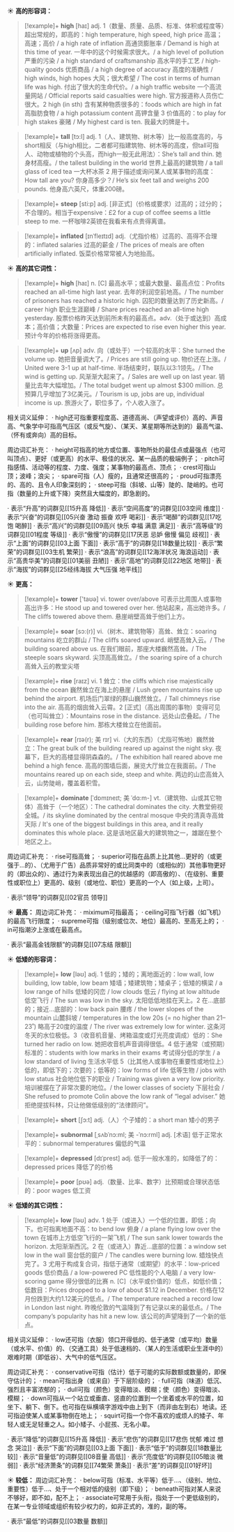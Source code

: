 ☀ <span class="category">**高的形容词：**</span>
>[!example]+ <span class="vocabulary">**high**</span> [haɪ] 
> <span class="definition">adj. 1（数量、质量、品质、标准、体积或程度等）超出常规的，即高的：</span>high temperature, high speed, high price 高温；高速；高价 / a high rate of inflation 高通货膨胀率 / Demand is high at this time of year. 一年中的这个时候需求很大。/ a high level of pollution 严重的污染 / a high standard of craftsmanship 高水平的手工艺 / high-quality goods 优质商品 / a high degree of accuracy 高度的准确性 / high winds, high hopes 大风；很大希望 / The cost in terms of human life was high. 付出了很大的生命代价。/ a high traffic website 一个高流量网站 / Official reports said casualties were high. 官方报道称人员伤亡很大。<span class="definition">2 high (in sth) 含有某种物质很多的：</span>foods which are high in fat 高脂肪食物 / a high potassium content 高钾含量 <span class="definition">3 价值高的：</span>to play for high stakes 豪赌 / My highest card is ten. 我最大的牌是十。

>[!example]+ <span class="vocabulary">**tall**</span> [tɔ:l] 
> <span class="definition">adj. 1（人、建筑物、树木等）比一般高度高的，与short相反（与high相比，二者都可指建筑物、树木等的高度，但tall可指人、动物或植物的个头高，而high一般无此用法）：</span>She’s tall and thin. 她身材高瘦。/ the tallest building in the world 世界上最高的建筑物 / a tall glass of iced tea 一大杯冰茶 <span class="definition">2 用于描述或询问某人或某事物的高度：</span>How tall are you? 你身高多少？/ He’s six feet tall and weighs 200 pounds. 他身高六英尺，体重200磅。

>[!example]+ <span class="vocabulary">**steep**</span> [sti:p] 
> <span class="definition">adj. [非正式]（价格或要求）过高的；过分的；不合理的。相当于expensive：</span>£2 for a cup of coffee seems a little steep to me. 一杯咖啡2英镑在我看来有点贵得离谱。
           
>[!example]+ <span class="vocabulary">**inflated**</span> [ɪnˈfleɪtɪd]
> <span class="definition">adj.（尤指价格）过高的、高得不合理的：</span>inflated salaries 过高的薪金 / The prices of meals are often artificially inflated. 饭菜价格常常被人为地抬高。

☀ <span class="category">**高的其它词性：**</span>
>[!example]+ <span class="vocabulary">**high**</span> [haɪ] 
> <span class="definition">n. [C] 最高水平；或最大数量、最高点位：</span>Profits reached an all-time high last year. 去年的利润空前地高。/ The number of prisoners has reached a historic high. 囚犯的数量达到了历史新高。/ career high 职业生涯巅峰 / Share prices reached an all-time high yesterday. 股票价格昨天达到前所未有的最高点。<span class="definition">adv.（处于或达到）高成本；高价值；大数量：</span>Prices are expected to rise even higher this year. 预计今年的价格将涨得更高。

>[!example]+ <span class="vocabulary">**up**</span> [ʌp] 
> <span class="definition">adv. 向（或处于）一个较高的水平：</span>She turned the volume up. 她把音量调大了。/ Prices are still going up. 物价还在上涨。/ United were 3-1 up at half-time. 半场结束时，联队以3:1领先。/ The wind is getting up. 风渐渐大起来了。/ Sales are well up on last year. 销量比去年大幅增加。/ The total budget went up almost $300 million. 总预算几乎增加了3亿美元。/ Tourism is up, jobs are up, individual income is up. 旅游火了，职位多了，个人收入涨了。

相关词义延伸：
· high还可指重要程度高、道德高尚、（声望或评价）高的、声音高、气象学中可指高气压区（或反气旋）、（某天、某星期等所达到的）最高气温、（怀有或奔向）高的目标。

周边词汇补充：
· height可指高的地方或位置、事物所处的最佳点或最强点（也可叫顶点）、更好（或更高）的水平、极佳的状况、某一品质的极端例子；
· pitch可指感情、活动等的程度、力度、强度；某事物的最高点、顶点；
· crest可指山顶；波峰；浪尖；
· spare可指（人）瘦的，且通常还很高的；
· proud可指漂亮的、高的、且令人印象深刻的；
· steep可指（斜坡、山等）陡的、陡峭的。也可指（数量的上升或下降）突然且大幅度的，即急剧的。

· 表示“升高”的词群见[[15升高 降低]]
· 表示“空间高度”的词群见[[03空间 维度]]
· 表示“兴奋”的词群见[[05兴奋 激动 振奋 欢呼 喝彩]]
· 表示“喝醉”的词群见[[17吃饱 喝醉]]
· 表示“高兴”的词群见[[09高兴 快乐 幸福 满意 满足]]
· 表示“高等级”的词群见[[01程度 等级]]
· 表示“傲慢”的词群见[[17厌恶 忌妒 傲慢 偏见 歧视]]
· 表示“上面”的词群见[[03上面 下面]]
· 表示“高于”的词群见[[18数量比较]]
· 表示“繁荣”的词群见[[03生机 繁荣]]
· 表示“浪高”的词群见[[12海洋状况 海浪运动]]
· 表示“高贵华美”的词群见[[01美丽 丑陋]]
· 表示“高地”的词群见[[22地区 地带]]
· 表示“海拔”的词群见[[25经纬海拔 大气压强 地平线]]

☀ <span class="category">**更高：**</span>
>[!example]+ <span class="vocabulary">**tower**</span> ['taʊə] 
> <span class="definition">vi. tower over/above 可表示比周围人或事物高出许多：</span>He stood up and towered over her. 他站起来，高出她许多。/ The cliffs towered above them. 悬崖峭壁高耸于他们上方。
           
>[!example]+ <span class="vocabulary">**soar**</span> [sɔ:(r)]
> <span class="definition">vi.（树木、建筑物等）高耸、耸立：</span>soaring mountains 屹立的群山 / The cliffs soared upward. 峭壁高耸入云。/ The building soared above us. 在我们眼前，那座大楼巍然高耸。/ The steeple soars skyward. 尖顶高高耸立。/ the soaring spire of a church 高耸入云的教堂尖塔
           
>[!example]+ <span class="vocabulary">**rise**</span> [raɪz] 
> <span class="definition">vi. 1 耸立：</span>the cliffs which rise majestically from the ocean 巍然耸立在海上的悬崖 / Lush green mountains rise up behind the airport. 机场后门翠绿的群山巍然耸立。/ Tall chimneys rise into the air. 高高的烟囱耸入云霄。<span class="definition">2 [正式]（高出周围的事物）变得可见（也可叫耸立）：</span>Mountains rose in the distance. 远处山峦叠起。/ The building rose before him. 那栋大楼耸立在他面前。
           
>[!example]+ <span class="vocabulary">**rear**</span> [rɪə(r); 美 rɪr]
> <span class="definition">vi.（大的东西）（尤指可怖地）巍然耸立：</span>The great bulk of the building reared up against the night sky. 夜幕下，巨大的高楼显得阴森森的。/ The exhibition hall reared above me behind a high fence. 高高的围墙后面，展览大厅耸立在我面前。/ The mountains reared up on each side, steep and white. 两边的山峦高耸入云，山势陡峭，覆盖着积雪。

>[!example]+ <span class="vocabulary">**dominate**</span> [ˈdɒmɪneɪt; 美 ˈdɑ:m-]
> <span class="definition">vt.（建筑物、山或其它物体）高耸于（一个地区）：</span>The cathedral dominates the city. 大教堂俯视全城。/ its skyline dominated by the central mosque 中央的清真寺高耸天际 / It's one of the biggest buildings in this area, and it really dominates this whole place. 这是该地区最大的建筑物之一，雄踞在整个地区之上。

周边词汇补充：
· rise可指高耸；
· superior可指在品质上比其他…更好的（或更强于…的）、（尤用于广告）品质非常好的或比同类中的（或相似的）其他事物更好的（即出众的）、通过行为来表现出自己的优越感的（即高傲的）、（在级别、重要性或职位上）更高的、级别（或地位、职位）更高的一个人（如上级，上司）。

· 表示“领导”的词群见[[02官员 领导]]

☀ <span class="category">**最高：**</span>
周边词汇补充：
· miximum可指最高；
· ceiling可指飞行器（如飞机）的最高飞行限度；
· supreme可指（级别或位次、地位）最高的、至高无上的；
· in可指潮汐上涨或在最高点。

· 表示“最高金钱限额”的词群见[[07冻结 限额]]

☀ <span class="category">**低矮的形容词：**</span>
>[!example]+ <span class="vocabulary">**low**</span> [ləʊ] 
> <span class="definition">adj. 1 低的；矮的；离地面近的：</span>low wall, low building, low table, low beam 矮墙；矮建筑物；矮桌子；低矮的横梁 / a low range of hills 低矮的冈峦 / low clouds 低云 / flying at low altitude 低空飞行 / The sun was low in the sky. 太阳低低地挂在天上。<span class="definition">2 在…底部的；接近…底部的：</span>low back pain 腰疼 / the lower slopes of the mountain 山麓斜坡 / temperatures in the low 20s (= no higher than 21–23˚) 略高于20度的温度 / The river was extremely low for winter. 这条河冬天的水位极低。<span class="definition">3（收音机音量、烤箱温度或灯光亮度调成）低的：</span>She turned her radio on low. 她把收音机声音调得很低。<span class="definition">4 低于通常（或预期）标准的：</span>students with low marks in their exams 考试得分低的学生 / a low standard of living 生活水平低 <span class="definition">5（比其他人或事物在重要性或地位上）低的，即低下的；次要的；低等的：</span>low forms of life 低等生物 / jobs with low status 社会地位低下的职业 / Training was given a very low priority. 培训被摆在了非常次要的地位。/ the lower classes of society 下层社会 / She refused to promote Colin above the low rank of “legal adviser.” 她拒绝提拔科林，只让他做低级别的“法律顾问”。

>[!example]+ <span class="vocabulary">**short**</span> [ʃɔ:t] 
> <span class="definition">adj.（人）个子矮的：</span>a short man 矮小的男子
           
>[!example]+ <span class="vocabulary">**subnormal**</span> [ˌsʌbˈnɔ:ml; 美 -ˈnɔ:rml]
> <span class="definition">adj. [术语] 低于正常水平的：</span>subnormal temperatures 偏低的气温
           
>[!example]+ <span class="vocabulary">**depressed**</span> [dɪˈprest]
> <span class="definition">adj. 低于一般水准的，如降低了的：</span>depressed prices 降低了的价格

>[!example]+ <span class="vocabulary">**poor**</span> [pʊə] 
> <span class="definition">adj.（数量、比率、数字）比预期或合理状态低的：</span>poor wages 低工资

☀ <span class="category">**低矮的其它词性：**</span>
>[!example]+ <span class="vocabulary">**low**</span> [ləʊ] 
> <span class="definition">adv. 1 处于（或进入）一个低的位置，即低；向下。也可指离地面不高：</span>to bend low 俯身 / a plane flying low over the town 在城市上方低空飞行的一架飞机 / The sun sank lower towards the horizon. 太阳渐渐西沉。<span class="definition">2 在（或进入）靠近…底部的位置：</span>a window set low in the wall 窗台低的窗户 / The candles were burning low. 蜡烛快点完了。<span class="definition">3 尤用于构成复合词，指低于通常（或期望）的水平：</span>low-priced goods 低价商品 / a low-powered PC 低性能的个人电脑 / a very low-scoring game 得分很低的比赛 <span class="definition">n. [C]（水平或价值的）低点，如低价值；低数目：</span>Prices dropped to a low of about $1.12 in December. 价格在12月份跌到大约1.12美元的低点。/ The temperature reached a record low in London last night. 昨晚伦敦的气温降到了有记录以来的最低点。/ The company’s popularity has hit a new low. 该公司的声望降到了一个新的低点。

相关词义延伸：
· low还可指（衣服）领口开得低的、低于通常（或平均）数量（或水平、价值）的、（交通工具）处于低速档的、（某人的生活或职业生涯中的）艰难时期（即低谷）、大气中的低气压区。

周边词汇补充：
· conservative可指（估计）低于可能的实际数额或数量的，即保守估计的；
· mean可指出身（或来自）于下层阶级的；
· full可指（味道）低沉、强烈且丰富浓郁的；
· dull可指（颜色）变得暗淡、模糊；使（颜色）变得暗淡、模糊；
· down可指从一个站立或垂直、竖直的位置到一个坐着或水平的位置，如坐下、躺下、倒下。也可指在纵横填字游戏中由上到下（而非由左到右）地读。还可指迫使某人或某事物倒在地上；
· squirt可指一个你不喜欢的或烦人的矮子、年轻人或无足轻重之人。如小矮子、小屁孩、无名小辈。

· 表示“降低”的词群见[[15升高 降低]]
· 表示“悲伤”的词群见[[17悲伤 忧郁 难过 想念 哭泣]]
· 表示“下面”的词群见[[03上面 下面]]
· 表示“低于”的词群见[[18数量比较]]
· 表示“音量低”的词群见[[08音量 高低]]
· 表示“亮度低”的词群见[[05暗淡 微弱]]
· 表示“经济萧条”的词群见[[74繁荣 萧条]]
· 表示“差”的词群见[[01好坏]]

☀ <span class="category">**较低：**</span>
周边词汇补充：
· below可指（标准、水平等）低于…、（级别、地位、重要性）低于…、处于一个相对低的级别（即下级）；
· beneath可指对某人来说不够好，即不如，配不上；
· associate可常用于头衔，指处于一个更低级别的，在某一专业领域或组织有较少权力的，如非正式的，准的，副的等。

· 表示“最低”的词群见[[03数量 数额]]
